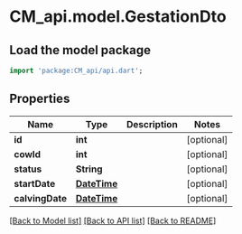 # CM_api.model.GestationDto

## Load the model package
```dart
import 'package:CM_api/api.dart';
```

## Properties
Name | Type | Description | Notes
------------ | ------------- | ------------- | -------------
**id** | **int** |  | [optional] 
**cowId** | **int** |  | [optional] 
**status** | **String** |  | [optional] 
**startDate** | [**DateTime**](DateTime.md) |  | [optional] 
**calvingDate** | [**DateTime**](DateTime.md) |  | [optional] 

[[Back to Model list]](../README.md#documentation-for-models) [[Back to API list]](../README.md#documentation-for-api-endpoints) [[Back to README]](../README.md)


